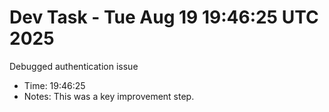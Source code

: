 # Dev Task - Tue Aug 19 19:46:25 UTC 2025
Debugged authentication issue
- Time: 19:46:25
- Notes: This was a key improvement step.
